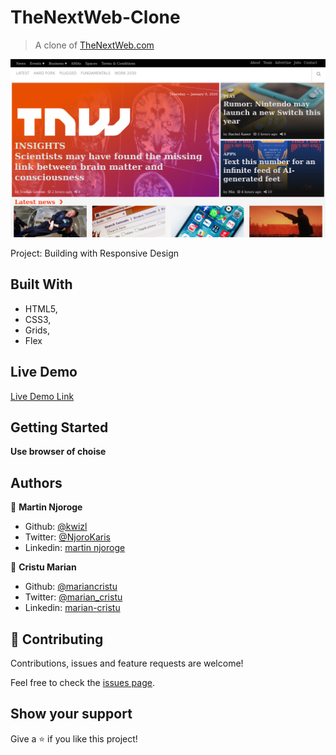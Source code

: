 # TheNextWeb-Clone

> A clone of [TheNextWeb.com](https://thenextweb.com/)

![screenshot](screenshoot/screenshoot.png)

Project: Building with Responsive Design

## Built With

- HTML5,
- CSS3,
- Grids,
- Flex

## Live Demo

[Live Demo Link](https://raw.githack.com/mariancristu/TheNextWeb/complete-project/index.html)

## Getting Started

**Use browser of choise**

## Authors

👤 **Martin Njoroge**

- Github: [@kwizl](https://github.com/kwizl)
- Twitter: [@NjoroKaris](https://twitter.com/NjoroKaris)
- Linkedin: [martin njoroge](https://www.linkedin.com/in/martin-njoroge-098774110/)

👤 **Cristu Marian**

- Github: [@mariancristu](https://github.com/mariancristu)
- Twitter: [@marian_cristu](https://twitter.com/marian_cristu)
- Linkedin: [marian-cristu](https://www.linkedin.com/in/marian-cristu-b687b3197)

## 🤝 Contributing

Contributions, issues and feature requests are welcome!

Feel free to check the [issues page](https://github.com/mariancristu/TheNextWeb/issues).

## Show your support

Give a ⭐️ if you like this project!
